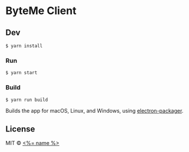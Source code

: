 # ByteMe Client


## Dev

```
$ yarn install
```

### Run

```
$ yarn start
```

### Build

```
$ yarn run build
```

Builds the app for macOS, Linux, and Windows, using [electron-packager](https://github.com/electron-userland/electron-packager).


## License

MIT © [<%= name %>](<%= website %>)
